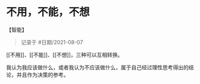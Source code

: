# 不用，不能，不想

<category>【智能】</category>

> 记录于 #日期/2021-08-07 

[[不用]]、[[不能]]、[[不想]]，三种可以互相转换。

我认为我应该做什么，或者我认为不应该做什么，属于自己经过理性思考得出的结论，并且作为决策的参考。